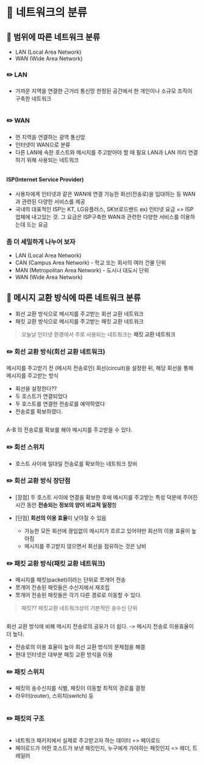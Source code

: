 <h1 id="📌-네트워크의-분류">📌 네트워크의 분류</h1>
<h2 id="🍡-범위에-따른-네트워크-분류">🍡 범위에 따른 네트워크 분류</h2>
<ul>
<li>LAN (Local Area Network)</li>
<li>WAN (Wide Area Network)</li>
</ul>
<h3 id="✏️-lan">✏️ LAN</h3>
<ul>
<li>가까운 지역을 연결한 근거리 통신망
한정된 공간에서 한 개인이나 소규모 조직이 구축한 네트워크</li>
</ul>
<p><img alt="" src="https://velog.velcdn.com/images/eunyoung224/post/3e948afe-c263-4cbd-afba-ab09c94de5c8/image.png" /></p>
<h3 id="✏️-wan">✏️ WAN</h3>
<ul>
<li>먼 지역을 연결하는 광역 통신망</li>
<li>인터넷이 WAN으로 분류</li>
<li>다른 LAN에 속한 호스트와 메시지를 주고받아야 할 때 필요
LAN과 LAN 끼리 연결하기 위해 사용되는 네트워크</li>
</ul>
<p><img alt="" src="https://velog.velcdn.com/images/eunyoung224/post/13758797-23cd-4b91-85da-2452a92815df/image.png" /></p>
<h4 id="ispinternet-service-provider">ISP(Internet Service Provider)</h4>
<ul>
<li>사용자에게 인터넷과 같은 WAN에 연결 가능한 회선(전송로)을 임대하는 등 WAN과 관련된 다양한 서비스를 제공</li>
<li>국내의 대표적인 ISP는 KT, LG유플러스, SK브로드밴드
ex) 인터넷 요금 =&gt; ISP업체에 내고있는 것. 그 요금은 ISP구축한 WAN과 관련한 다양한 서비스를 이용하는데 드는 요금</li>
</ul>
<h3 id="좀-더-세밀하게-나누어-보자">좀 더 세밀하게 나누어 보자</h3>
<ul>
<li>LAN (Local Area Network)</li>
<li>CAN (Campus Area Network) - 학교 또는 회사의 여러 건물 단위</li>
<li>MAN (Metropolitan Area Network) - 도시나 대도시 단위</li>
<li>WAN (Wide Area Network)
<img alt="" src="https://velog.velcdn.com/images/eunyoung224/post/734f940a-c96b-4af6-b958-45a586cb4cfb/image.png" /></li>
</ul>
<h2 id="🍡-메시지-교환-방식에-따른-네트워크-분류">🍡 메시지 교환 방식에 따른 네트워크 분류</h2>
<ul>
<li>회선 교환 방식으로 메시지를 주고받는 회선 교환 네트워크</li>
<li>패킷 교환 방식으로 메시지를 주고받는 패킷 교환 네트워크</li>
</ul>
<blockquote>
<p>오늘날 인터넷 환경에서 주로 사용되는 네트워크는 <strong>패킷 교환 네트워크</strong></p>
</blockquote>
<h3 id="✏️-회선-교환-방식회선-교환-네트워크">✏️ 회선 교환 방식(회선 교환 네트워크)</h3>
<p>메시지를 주고받기 전 (메시지 전송로인) 회선(circuit)을 설정한 뒤,
해당 회선을 통해 메시지를 주고받는 방식</p>
<ul>
<li>회선을 설정한다??</li>
<li>두 호스트가 연결되었다</li>
<li>두 호스트를 연결한 전송로를 예약하였다</li>
<li>전송로를 확보하였다.</li>
</ul>
<p><img alt="" src="https://velog.velcdn.com/images/eunyoung224/post/8eeb2591-e755-49ca-94f9-9120b401df67/image.png" /></p>
<p>A-B 의 전송로를 확보를 해야 메시지를 주고받을 수 있다.</p>
<h3 id="✏️-회선-스위치">✏️ 회선 스위치</h3>
<ul>
<li>호스트 사이에 일대일 전송로를 확보하는 네트워크 장비
<img alt="" src="https://velog.velcdn.com/images/eunyoung224/post/031af362-f966-44d0-a5a6-54d2fd1964a4/image.png" /></li>
</ul>
<h3 id="✏️-회선-교환-방식-장단점">✏️ 회선 교환 방식 장단점</h3>
<ul>
<li><p>[장점] 두 호스트 사이에 연결을 확보한 후에 메시지를 주고받는 특성 덕분에 주어진 시간 동안 <strong>전송되는 정보의 양이 비교적 일정</strong>함</p>
</li>
<li><p>[단점] <strong>회선의 이용 효율</strong>이 낮아질 수 있음</p>
<ul>
<li>가능한 모든 회선에 끊임없이 메시지가 흐르고 있어야만 회선의 이용 효율이 높아짐</li>
<li>메시지를 주고받지 않으면서 회선을 점유하는 것은 낭비
<img alt="" src="https://velog.velcdn.com/images/eunyoung224/post/209c6048-1131-499b-82bc-f5298ff158eb/image.png" /></li>
</ul>
</li>
</ul>
<h3 id="✏️-패킷-교환-방식패킷-교환-네트워크">✏️ 패킷 교환 방식(패킷 교환 네트워크)</h3>
<ul>
<li>메시지를 패킷(packet)이라는 단위로 쪼개어 전송</li>
<li>쪼개어 전송된 패킷들은 수신지에서 재조립</li>
<li>쪼개어 전송된 패킷들은 각기 다른 경로로 이동할 수 있다.</li>
</ul>
<blockquote>
<p>패킷?? 패킷교환 네트워크상의 기본적인 송수신 단위</p>
</blockquote>
<p><img alt="" src="https://velog.velcdn.com/images/eunyoung224/post/ba5f2b44-9b45-4b10-a108-45cf3240c77d/image.png" /></p>
<p>회선 교환 방식에 비해 메시지 전송로의 공유가 더 쉽다. -&gt; 메시지 전송로 이용효율이 더 높다.</p>
<ul>
<li>전송로의 이용 효율이 높아 회선 교환 방식의 문제점을 해결</li>
<li>현대 인터넷은 대부분 패킷 교환 방식을 이용</li>
</ul>
<h3 id="✏️-패킷-스위치">✏️ 패킷 스위치</h3>
<ul>
<li>패킷의 송수신지를 식별, 패킷이 이동할 최적의 경로를 결정</li>
<li>라우터(router), 스위치(switch) 등</li>
</ul>
<p><img alt="" src="https://velog.velcdn.com/images/eunyoung224/post/7043016b-34c3-4668-a3a8-cd6f24be91e7/image.png" /></p>
<h3 id="✏️-패킷의-구조">✏️ 패킷의 구조</h3>
<p><img alt="" src="https://velog.velcdn.com/images/eunyoung224/post/a7e5c96d-a1f5-4e73-b364-e1bdfc82c25b/image.png" /></p>
<ul>
<li>네트워크 패키지에서 실제로 주고받고자 하는 데이터 =&gt; 페이로드</li>
<li>페이로드가 어떤 호스트가 보낸 패킷인지, 누구에게 가야하는 패킷인지 =&gt; 헤더, 트레일러</li>
</ul>